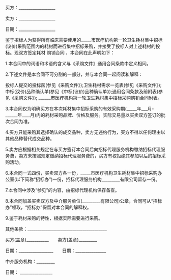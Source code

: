 
 


买方：__________________


卖方：__________________


日期：__________________


鉴于招标人为获得所有临床需要使用的_____市医疗机构第一轮卫生耗材集中招标(议价)采购范围内的耗材而进行集中招标采购，并接受了投标人对上述耗材的投标。现双方签定耗材
购销合同
，本合同在此声明如下：


1.本合同中的词语和术语的含义与《采购文件》通用合同条款中定义相同。


2.下述文件是本合同不可分割的一部分，并与本合同一起阅读和解释：


投标人提交的投标函(参见《采购文件》);卫生耗材需求一览表(参见《采购文件》);中标(议价)品种确认单(参见《中标(议价)品种确认单》);通用合同条款及前附表(参见《采购文件》); ______市医疗机构第一轮卫生耗材集中招标采购购销合同附表。


3.本合同仅为明确买方在本次耗材集中招标采购的有效采购期(_____年___月-______年____月)内的耗材采购品牌、价格及服务。实际交易量以买卖双方签订的批次合同为准。


4.买方只能采购其选择确认的成交品种，卖方无违约行为，买方不得以任何理由以其他品种替代成交品种。


5.卖方应根据相关规定在与买方签订本合同后向招标代理服务机构缴纳招标代理服务费，卖方未按照规定缴纳招标代理服务费的，买方有权拒绝其参加以后的招标采购活动。


6.本合同一式四份，买卖双方各一份，_____市医疗机构卫生耗材集中招标采购办公室(以下简称“招标办”)一份，招标代理服务机构_________有限公司留存一份。


7.本合同中涉及“参见”的内容，由招标代理机构保存备查。


8.本合同加盖买卖双方及中介服务单位(_________有限公司)公章，合同可从“招标办”领取，“招标办”保留对本合同的解释权。


9.鉴于耗材采购的特性，根据实际需要进行采购。


其他条款：_______________________________________


买方(盖章)___________　　卖方(盖章)_________


日期：_________________　　日期：_______________


中介服务机构：_________


日期： ________________
 


 

 
 
 
 
 
  


  
 

  


  


  
 
 
 
 

